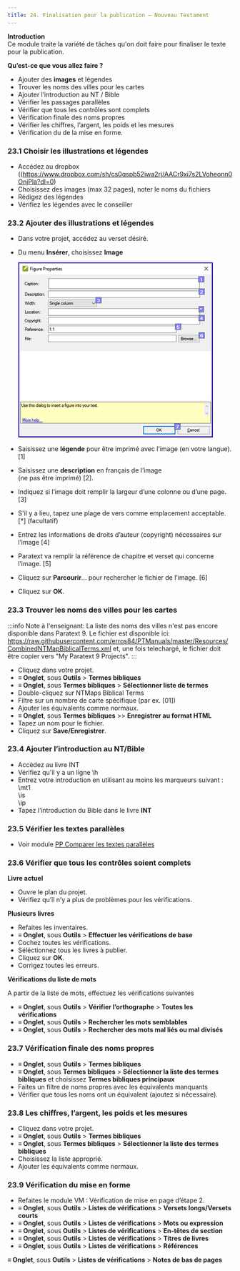 ```yaml
---
title: 24. Finalisation pour la publication – Nouveau Testament
---
```


**​Introduction**  
Ce module traite la variété de tâches qu'on doit faire pour finaliser le texte pour la publication.

**Qu’est-ce que vous allez faire ?**  
-   Ajouter des **images** et légendes
-   Trouver les noms des villes pour les cartes
-   Ajouter l’introduction au NT / Bible
-   Vérifier les passages parallèles
-   Vérifier que tous les contrôles sont complets
-   Vérification finale des noms propres
-   Vérifier les chiffres, l’argent, les poids et les mesures
-   Vérification du de la mise en forme.

### 23.1 Choisir les illustrations et légendes

-   Accédez au dropbox ((https://www.dropbox.com/sh/cs0qspb52iwa2rj/AACr9xi7s2LVoheonn0OnjPla?dl=0)
-   Choisissez des images (max 32 pages), noter le noms du fichiers
-   Rédigez des légendes
-   Vérifiez les légendes avec le conseiller

### 23.2 Ajouter des illustrations et légendes

-   Dans votre projet, accédez au verset désiré.
-   Du menu **Insérer**, choisissez **Image**

    ![](../media/fb70e0ddcbc63dd2bb034656c3e4e296.png)

-   Saisissez une **légende** pour être imprimé avec l’image (en votre langue).[1]
-   Saisissez une **description** en français de l’image   
    (ne pas être imprimé) [2].
-   Indiquez si l’image doit remplir la largeur d’une colonne ou d’une page. [3]
-   S'il y a lieu, tapez une plage de vers comme emplacement acceptable. [\*] (facultatif)
-   Entrez les informations de droits d’auteur (copyright) nécessaires sur l’image [4]
-   Paratext va remplir la référence de chapitre et verset qui concerne l’image. [5]
-   Cliquez sur **Parcourir**... pour rechercher le fichier de l’image. [6]
-   Cliquez sur **OK**.

### 23.3 Trouver les noms des villes pour les cartes

:::info
Note à l'enseignant: La liste des noms des villes n'est pas encore disponible dans Paratext 9. Le fichier est disponible ici: <https://raw.githubusercontent.com/erros84/PTManuals/master/Resources/CombinedNTMapBiblicalTerms.xml> et, une fois telechargé, le fichier doit être copier vers "My Paratext 9 Projects".
:::

-   Cliquez dans votre projet.
-   **≡ Onglet**, sous **Outils** \> **Termes bibliques**
-   **≡ Onglet**, sous **Termes bibliques** \> **Sélectionner liste de termes**
-   Double-cliquez sur NTMaps Biblical Terms
-   Filtre sur un nombre de carte spécifique (par ex. [01])
-   Ajouter les équivalents comme normaux.
-   **≡ Onglet**, sous **Termes bibliques** \>\> **Enregistrer au format HTML**
-   Tapez un nom pour le fichier.
-   Cliquez sur **Save/Enregistrer**.

### 23.4 Ajouter l’introduction au NT/Bible

-   Accèdez au livre INT
-   Vérifiez qu'il y a un ligne \\h
-   Entrez votre introduction en utilisant au moins les marqueurs suivant :  
    \\mt1  
    \\is  
    \\ip  
-   Tapez l’introduction du Bible dans le livre **INT**

### 23.5 Vérifier les textes parallèles

-   Voir module [PP Comparer les textes parallèles](PP.md)

### 23.6 Vérifier que tous les contrôles soient complets

**Livre actuel**

-   Ouvre le plan du projet.
-   Vérifiez qu’il n’y a plus de problèmes pour les vérifications.

**Plusieurs livres**

-   Refaites les inventaires.
-   **≡ Onglet**, sous **Outils** \> **Effectuer les vérifications de base**
-   Cochez toutes les vérifications.
-   Séléctionnez tous les livres à publier.
-   Cliquez sur **OK**.
-   Corrigez toutes les erreurs.

**Vérifications du liste de mots**

A partir de la liste de mots, effectuez les vérifications suivantes

-   **≡ Onglet**, sous **Outils** \> **Vérifier l’orthographe** \> **Toutes les vérifications**
-   **≡ Onglet**, sous **Outils** \> **Rechercher les mots semblables**
-   **≡ Onglet**, sous **Outils** \> **Rechercher des mots mal liés ou mal divisés**

### 23.7 Vérification finale des noms propres

-   **≡ Onglet**, sous **Outils** \> **Termes bibliques**
-   **≡ Onglet**, sous **Termes bibliques** \> **Sélectionner la liste des termes bibliques** et choisissez **Termes bibliques principaux**
-   Faites un filtre de noms propres avec les équivalents manquants
-   Vérifier que tous les noms ont un équivalent (ajoutez si nécessaire).

### 23.8 Les chiffres, l’argent, les poids et les mesures

-   Cliquez dans votre projet.
-   **≡ Onglet**, sous **Outils** \> **Termes bibliques**
-   **≡ Onglet**, sous **Termes bibliques** \> **Sélectionner la liste des termes bibliques**
-   Choisissez la liste approprié.
-   Ajouter les équivalents comme normaux.

### 23.9 Vérification du mise en forme

-   Refaites le module VM : Vérification de mise en page d’étape 2.
-   **≡ Onglet**, sous **Outils** \> **Listes de vérifications** \> **Versets longs/Versets courts**
-   **≡ Onglet**, sous **Outils** \> **Listes de vérifications** \> **Mots ou expression**
-   **≡ Onglet**, sous **Outils** \> **Listes de vérifications** \> **En-têtes de section**
-   **≡ Onglet**, sous **Outils** \> **Listes de vérifications** \> **Titres de livres**
-   **≡ Onglet**, sous **Outils** \> **Listes de vérifications** \> **Références**

**≡ Onglet**, sous **Outils** \> **Listes de vérifications** \> **Notes de bas de pages**
